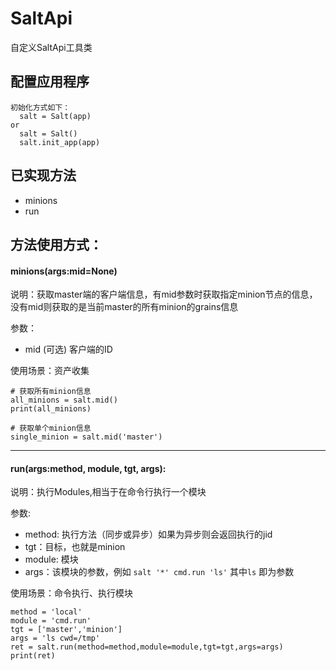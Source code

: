 SaltApi
====
自定义SaltApi工具类

配置应用程序
----
```python3
初始化方式如下：
  salt = Salt(app)
or
  salt = Salt()
  salt.init_app(app)
```

已实现方法
----
* minions
* run

方法使用方式：
----

#### minions(args:mid=None)
说明：获取master端的客户端信息，有mid参数时获取指定minion节点的信息，没有mid则获取的是当前master的所有minion的grains信息

参数：
* mid (可选) 客户端的ID

使用场景：资产收集
```python3
# 获取所有minion信息
all_minions = salt.mid()
print(all_minions)

# 获取单个minion信息
single_minion = salt.mid('master')
```
************

#### run(args:method, module, tgt, args):
说明：执行Modules,相当于在命令行执行一个模块

参数:
* method: 执行方法（同步或异步）如果为异步则会返回执行的jid
* tgt：目标，也就是minion
* module: 模块
* args：该模块的参数，例如 `salt '*' cmd.run 'ls'` 其中`ls` 即为参数

使用场景：命令执行、执行模块
```python3
method = 'local'
module = 'cmd.run'
tgt = ['master','minion']
args = 'ls cwd=/tmp'
ret = salt.run(method=method,module=module,tgt=tgt,args=args)
print(ret)
```
